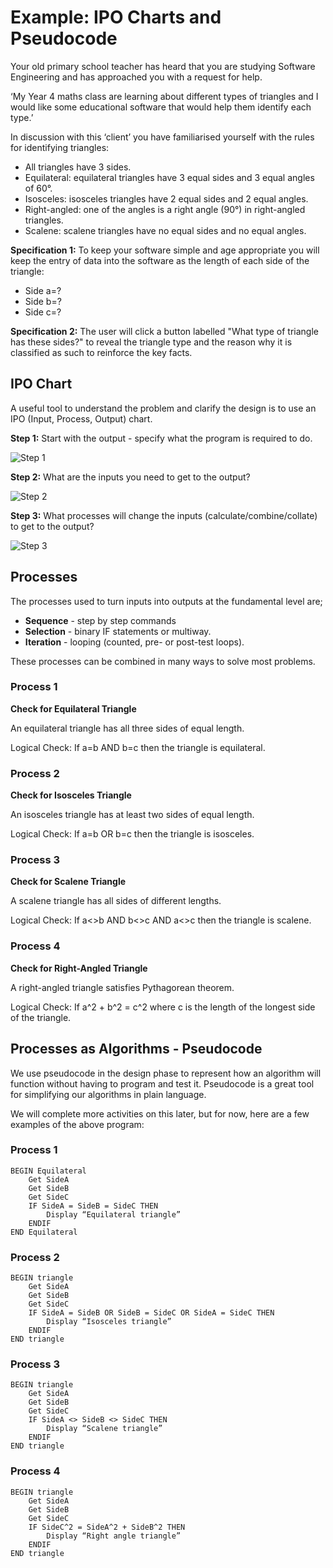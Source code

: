 # **Example: IPO Charts and Pseudocode**

Your old primary school teacher has heard that you are studying Software Engineering and has approached you with a request for help.

‘My Year 4 maths class are learning about different types of triangles and I would like some educational software that would help them identify each type.’

In discussion with this ‘client’ you have familiarised yourself with the rules for identifying triangles:

- All triangles have 3 sides.
- Equilateral: equilateral triangles have 3 equal sides and 3 equal angles of 60°.
- Isosceles: isosceles triangles have 2 equal sides and 2 equal angles.
- Right-angled: one of the angles is a right angle (90°) in right-angled triangles.
- Scalene: scalene triangles have no equal sides and no equal angles.

**Specification 1:** To keep your software simple and age appropriate you will keep the entry of data into the software as the length of each side of the triangle:

- Side a=?
- Side b=?
- Side c=?

**Specification 2:** The user will click a button  labelled "What type of triangle has these sides?" to reveal the triangle type and the reason why it is classified as such to reinforce the key facts.

## **IPO Chart**
A useful tool to understand the problem and clarify the design is to use an IPO (Input, Process, Output) chart.

**Step 1:** Start with the output - specify what the program is required to do.

![Step 1](/Tier%207%20-%20Software%20Engineering/Unit%201%20-%20Python%20Essentials/Software%20Development%20and%20Management/Charts%20and%20Algorithms/Algorithms/IPO%20Charts%20and%20Pseudocode%20Examples/Images/Step1.avif)

**Step 2:** What are the inputs you need to get to the output?

![Step 2](/Tier%207%20-%20Software%20Engineering/Unit%201%20-%20Python%20Essentials/Software%20Development%20and%20Management/Charts%20and%20Algorithms/Algorithms/IPO%20Charts%20and%20Pseudocode%20Examples/Images/Step2.avif)

**Step 3:** What processes will change the inputs (calculate/combine/collate) to get to the output?

![Step 3](/Tier%207%20-%20Software%20Engineering/Unit%201%20-%20Python%20Essentials/Software%20Development%20and%20Management/Charts%20and%20Algorithms/Algorithms/IPO%20Charts%20and%20Pseudocode%20Examples/Images/Step3.avif)

## **Processes**
The processes used to turn inputs into outputs at the fundamental level are;

- **Sequence** - step by step commands
- **Selection** - binary IF statements or multiway.
- **Iteration** - looping (counted, pre- or post-test loops).

These processes can be combined in many ways to solve most problems. 

### **Process 1**
**Check for Equilateral Triangle**

An equilateral triangle has all three sides of equal length.

Logical Check: If a=b AND b=c then the triangle is equilateral.

### **Process 2**
**Check for Isosceles Triangle**

An isosceles triangle has at least two sides of equal length.

Logical Check: If a=b OR b=c then the triangle is isosceles.

### **Process 3**
**Check for Scalene Triangle**

A scalene triangle has all sides of different lengths.

Logical Check: If a<>b AND b<>c AND a<>c then the triangle is scalene.

### **Process 4**
**Check for Right-Angled Triangle**

A right-angled triangle satisfies Pythagorean theorem.

Logical Check: If a^2 + b^2 = c^2 where c is the length of the longest side of the triangle.

## **Processes as Algorithms - Pseudocode**
We use pseudocode in the design phase to represent how an algorithm will function without having to program and test it. Pseudocode is a great tool for simplifying our algorithms in plain language. 

We will complete more activities on this later, but for now, here are a few examples of the above program:

### **Process 1**
```
BEGIN Equilateral
    Get SideA
    Get SideB
    Get SideC
    IF SideA = SideB = SideC THEN
        Display “Equilateral triangle”
    ENDIF 
END Equilateral
```

### **Process 2**
```
BEGIN triangle
    Get SideA
    Get SideB
    Get SideC
    IF SideA = SideB OR SideB = SideC OR SideA = SideC THEN
        Display “Isosceles triangle”
    ENDIF
END triangle
```

### **Process 3**
```
BEGIN triangle
    Get SideA
    Get SideB
    Get SideC
    IF SideA <> SideB <> SideC THEN
        Display “Scalene triangle”
    ENDIF
END triangle
```

### **Process 4**
```
BEGIN triangle
    Get SideA
    Get SideB
    Get SideC
    IF SideC^2 = SideA^2 + SideB^2 THEN
        Display “Right angle triangle”
    ENDIF
END triangle
```